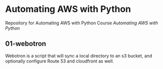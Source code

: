 # Automating AWS with Python

Repository for Automating AWS with Python Course *Automating
AWS with Python*

## 01-webotron

Webotron is a script that will sync a local directory to an s3 bucket, and
optionally configure Route 53 and cloudfront as well.
